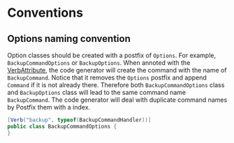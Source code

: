 # Conventions

## Options naming convention
Option classes should be created with a postfix of `Options`.   For example, `BackupCommandOptions` or `BackupOptions`.  When annoted with the [VerbAttribute](../Albatross.CommandLine/VerbAttribute.cs), the code generator will create the command with the name of `BackupCommand`.  Notice that it removes the `Options` postfix and append `Command` if it is not already there.  Therefore both `BackupCommandOptions` class and `BackupOptions` class will lead to the same command name `BackupCommand`.  The code generator will deal with duplicate command names by Postfix them with a index.
```csharp
[Verb("backup", typeof(BackupCommandHandler))]
public class BackupCommandOptions {
}
```

